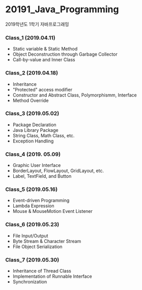 # 20191_Java_Programming
2019학년도 1학기 자바프로그래밍

### Class_1 (2019.04.11)
* Static variable & Static Method
* Object Deconstruction through Garbage Collector
* Call-by-value and Inner Class


### Class_2 (2019.04.18)
* Inheritance
* "Protected" access modifier
* Constructor and Abstract Class, Polymorphismm, Interface
* Method Override

### Class_3 (2019.05.02)
* Package Declaration
* Java Library Package
* String Class, Math Class, etc.
* Exception Handling

### Class_4 (2019. 05.09)
* Graphic User Interface
* BorderLayout, FlowLayout, GridLayout, etc.
* Label, TextField, and Button

### Class_5 (2019.05.16)
* Event-driven Programming
* Lambda Expression
* Mouse & MouseMotion Event Listener

### Class_6 (2019.05.23)
* File Input/Output
* Byte Stream & Character Stream
* File Object Serialization

### Class_7 (2019.05.30)
* Inheritance of Thread Class
* Implementation of Runnable Interface
* Synchronization

